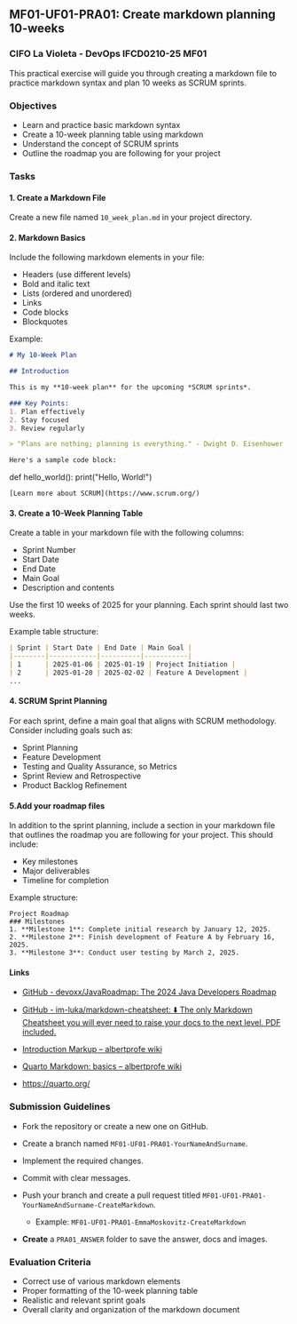 ## MF01-UF01-PRA01: Create markdown planning 10-weeks

### CIFO La Violeta - DevOps IFCD0210-25 MF01

This practical exercise will guide you through creating a markdown file to practice markdown syntax and plan 10 weeks as SCRUM sprints.

### Objectives

- Learn and practice basic markdown syntax
- Create a 10-week planning table using markdown
- Understand the concept of SCRUM sprints
- Outline the roadmap you are following for your project

### Tasks

#### 1. Create a Markdown File

Create a new file named `10_week_plan.md` in your project directory.

#### 2. Markdown Basics

Include the following markdown elements in your file:

- Headers (use different levels)
- Bold and italic text
- Lists (ordered and unordered)
- Links
- Code blocks
- Blockquotes

Example:

```markdown
# My 10-Week Plan

## Introduction

This is my **10-week plan** for the upcoming *SCRUM sprints*.

### Key Points:
1. Plan effectively
2. Stay focused
3. Review regularly

> "Plans are nothing; planning is everything." - Dwight D. Eisenhower

Here's a sample code block:
```

def hello_world():
    print("Hello, World!")

```
[Learn more about SCRUM](https://www.scrum.org/)
```

#### 3. Create a 10-Week Planning Table

Create a table in your markdown file with the following columns:

- Sprint Number
- Start Date
- End Date
- Main Goal
- Description and contents

Use the first 10 weeks of 2025 for your planning. Each sprint should last two weeks.

Example table structure:

```markdown
| Sprint | Start Date | End Date | Main Goal |
|--------|------------|----------|-----------|
| 1      | 2025-01-06 | 2025-01-19 | Project Initiation |
| 2      | 2025-01-20 | 2025-02-02 | Feature A Development |
...
```

#### 4. SCRUM Sprint Planning

For each sprint, define a main goal that aligns with SCRUM methodology. Consider including goals such as:

- Sprint Planning
- Feature Development
- Testing and Quality Assurance, so Metrics
- Sprint Review and Retrospective
- Product Backlog Refinement



#### 5.Add your roadmap files

In addition to the sprint planning, include a section in your markdown file that outlines the roadmap you are following for your project. This should include:

- Key milestones
- Major deliverables
- Timeline for completion

Example structure:



```
Project Roadmap
### Milestones
1. **Milestone 1**: Complete initial research by January 12, 2025.
2. **Milestone 2**: Finish development of Feature A by February 16, 2025.
3. **Milestone 3**: Conduct user testing by March 2, 2025.
```

#### Links

- [GitHub - devoxx/JavaRoadmap: The 2024 Java Developers Roadmap](https://github.com/devoxx/JavaRoadmap?tab=readme-ov-file)

- [GitHub - im-luka/markdown-cheatsheet: ⬇️ The only Markdown Cheatsheet you will ever need to raise your docs to the next level. PDF included.](https://github.com/im-luka/markdown-cheatsheet?tab=readme-ov-file#paragraph)

- [Introduction Markup – albertprofe wiki](https://albertprofe.dev/markup/markup-lang-intro.html)

- [Quarto Markdown: basics – albertprofe wiki](https://albertprofe.dev/markup/markup-quarto-basics.html)

- https://quarto.org/

### Submission Guidelines

- Fork the repository or create a new one on GitHub.

- Create a branch named `MF01-UF01-PRA01-YourNameAndSurname`.

- Implement the required changes.

- Commit with clear messages.

- Push your branch and create a pull request titled `MF01-UF01-PRA01-YourNameAndSurname-CreateMarkdown`.
  
  - Example: `MF01-UF01-PRA01-EmmaMoskovitz-CreateMarkdown`

- **Create** a `PRA01_ANSWER` folder to save the answer, docs and images.

### Evaluation Criteria

- Correct use of various markdown elements
- Proper formatting of the 10-week planning table
- Realistic and relevant sprint goals
- Overall clarity and organization of the markdown document